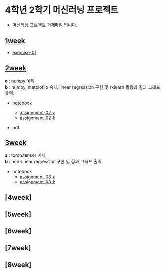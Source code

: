 # 4학년 2학기 머신러닝 프로젝트

- 머신러닝 프로젝트 과제파일 입니다.

## [1week](https://github.com/minjoong507/ML-project/tree/master/1week)
- [exercise-01](https://github.com/minjoong507/ML-project/blob/master/1week/%EC%A0%95%EB%AF%BC%EC%A4%80%20-%20exercise-01.ipynb)
## [2week](https://github.com/minjoong507/ML-project/tree/master/2week)
**a** : numpy 예제 <br/>
**b** : numpy, matplotlib 숙지. linear regression 구현 및 sklearn 활용과 결과 그래프 출력.
- notebook
  - [assignment-02-a](https://github.com/minjoong507/ML-project/blob/master/2week/notebook/assignment-02-a.ipynb)
  - [assignment-02-b](https://github.com/minjoong507/ML-project/blob/master/2week/notebook/assignment-02-b.ipynb)

- pdf
## [3week](https://github.com/minjoong507/ML-project/tree/master/3week)
**a** : torch.tensor 예제 <br/>
**b** : non-linear regression 구현 및 결과 그래프 출력
- notebook
  - [assignment-03-a](https://github.com/minjoong507/ML-project/blob/master/3week/notebook/assignment-03-a.ipynb)
  - [assignment-03-b](https://github.com/minjoong507/ML-project/blob/master/3week/notebook/assignment-03-b.ipynb) 
## [4week]
## [5week]
## [6week]
## [7week]
## [8week]
